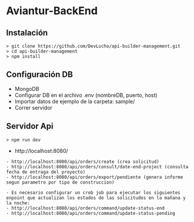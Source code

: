 # Aviantur-BackEnd

## Instalación
```
> git clone https://github.com/DevLucho/api-builder-management.git
> cd api-builder-management
> npm install
```

## Configuración DB
- MongoDB
- Configurar DB en el archivo .env (nombreDB, puerto, host) 
- Importar datos de ejemplo de la carpeta: sample/
- Correr servidor

## Servidor Api
```
> npm run dev

```
- http://localhost:8080/

```
- http://localhost:8080/api/orders/create (crea solicitud)
- http://localhost:8080/api/orders/consult/date-end-project (consulta fecha de entraga del proyecto)
- http://localhost:8080/api/orders/export/pendiente (genera informe segun parametro por tipo de construccion)

- Es necesario configurar un crob job para ejecutar los siguientes enpoint que actualizan los estados de las solicitudes en la mañana y la noche:
- http://localhost:8080/api/orders/command/update-status-end
- http://localhost:8080/api/orders/command/update-status-pending

